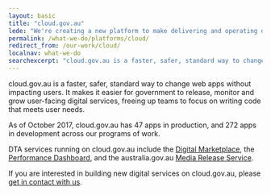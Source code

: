 ```yaml
---
layout: basic
title: "cloud.gov.au"
lede: "We're creating a new platform to make delivering and operating digital services easier."
permalink: /what-we-do/platforms/cloud/
redirect_from: /our-work/cloud/
localnav: what-we-do
searchexcerpt: "cloud.gov.au is a faster, safer, standard way to change web apps without impacting users. It makes it easier for government to release, monitor and grow user-facing digital services, freeing up teams to focus on writing code that meets user needs."
---
```


cloud.gov.au is a faster, safer, standard way to change web apps without impacting users. It makes it easier for government to release, monitor and grow user-facing digital services, freeing up teams to focus on writing code that meets user needs.

As of October 2017, cloud.gov.au has 47 apps in production, and 272 apps in development across our programs of work.

DTA services running on cloud.gov.au include the [Digital Marketplace](/what-we-do/platforms/marketplace/), the [Performance Dashboard](/what-we-do/platforms/performance/), and the australia.gov.au [Media Release Service](https://media.australia.gov.au).

If you are interested in building new digital services on cloud.gov.au, please [get in contact with us](mailto:support@cloud.gov.au).
